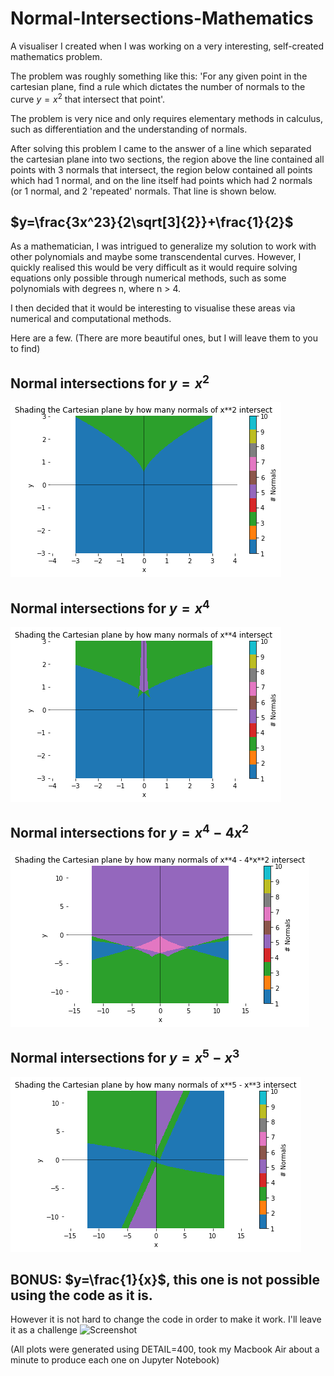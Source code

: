 # Normal-Intersections-Mathematics
A visualiser I created when I was working on a very interesting, self-created mathematics problem.

The problem was roughly something like this: 'For any given point in the cartesian plane, find a rule which dictates the number of normals to the curve $y=x^2$ that intersect that point'.

The problem is very nice and only requires elementary methods in calculus, such as differentiation and the understanding of normals.

After solving this problem I came to the answer of a line which separated the cartesian plane into two sections, the region above the line contained all points with 3 normals that intersect, the region below contained all points which had 1 normal, and on the line itself had points which had 2 normals (or 1 normal, and 2 'repeated' normals. That line is shown below.

## $y=\frac{3x^23}{2\sqrt[3]{2}}+\frac{1}{2}$

As a mathematician, I was intrigued to generalize my solution to work with other polynomials and maybe some transcendental curves. However, I quickly realised this would be very difficult as it would require solving equations only possible through numerical methods, such as some polynomials with degrees n, where n > 4.

I then decided that it would be interesting to visualise these areas via numerical and computational methods. 

Here are a few. (There are more beautiful ones, but I will leave them to you to find)

## Normal intersections for $y=x^2$
![Screenshot](x^2.png)
## Normal intersections for $y=x^4$
![Screenshot](x^4.png)
## Normal intersections for $y=x^4-4x^2$
![Screenshot](x^4-4x^2.png)
## Normal intersections for $y=x^5-x^3$
![Screenshot](x^5-x^3.png)
## BONUS: $y=\frac{1}{x}$, this one is not possible using the code as it is. 
However it is not hard to change the code in order to make it work. I'll leave it as a challenge
![Screenshot](1/x.png)

(All plots were generated using DETAIL=400, took my Macbook Air about a minute to produce each one on Jupyter Notebook)
